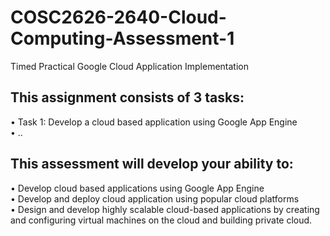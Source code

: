 # COSC2626-2640-Cloud-Computing-Assessment-1      
Timed Practical Google Cloud Application Implementation     

## This assignment consists of 3 tasks:      
• Task 1: Develop a cloud based application using Google App Engine     
• ..     

## This assessment will develop your ability to:      
• Develop cloud based applications using Google App Engine        
• Develop and deploy cloud application using popular cloud platforms        
• Design  and  develop  highly  scalable  cloud-based  applications  by  creating  and  configuring  virtual  machines on the cloud and building private cloud.       
